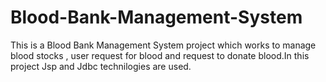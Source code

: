 # Blood-Bank-Management-System
This is a Blood Bank Management System project which works to manage blood stocks , user request for blood and request to donate blood.In this project Jsp and Jdbc technilogies are used.
